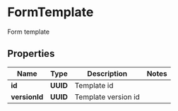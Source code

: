 

# FormTemplate

Form template

## Properties

| Name | Type | Description | Notes |
|------------ | ------------- | ------------- | -------------|
|**id** | **UUID** | Template id |  |
|**versionId** | **UUID** | Template version id |  |



